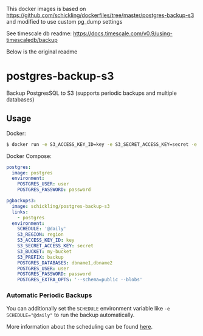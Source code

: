 This docker images is based on https://github.com/schickling/dockerfiles/tree/master/postgres-backup-s3 and modified to use custom pg_dump settings

See timescale db readme: https://docs.timescale.com/v0.9/using-timescaledb/backup

Below is the original readme

# postgres-backup-s3

Backup PostgresSQL to S3 (supports periodic backups and multiple databases)

## Usage

Docker:

```sh
$ docker run -e S3_ACCESS_KEY_ID=key -e S3_SECRET_ACCESS_KEY=secret -e S3_BUCKET=my-bucket -e S3_PREFIX=backup -e POSTGRES_DATABASES=dbname -e POSTGRES_USER=user -e POSTGRES_PASSWORD=password -e POSTGRES_HOST=localhost schickling/postgres-backup-s3
```

Docker Compose:

```yaml
postgres:
  image: postgres
  environment:
    POSTGRES_USER: user
    POSTGRES_PASSWORD: password

pgbackups3:
  image: schickling/postgres-backup-s3
  links:
    - postgres
  environment:
    SCHEDULE: '@daily'
    S3_REGION: region
    S3_ACCESS_KEY_ID: key
    S3_SECRET_ACCESS_KEY: secret
    S3_BUCKET: my-bucket
    S3_PREFIX: backup
    POSTGRES_DATABASES: dbname1,dbname2
    POSTGRES_USER: user
    POSTGRES_PASSWORD: password
    POSTGRES_EXTRA_OPTS: '--schema=public --blobs'
```

### Automatic Periodic Backups

You can additionally set the `SCHEDULE` environment variable like `-e SCHEDULE="@daily"` to run the backup automatically.

More information about the scheduling can be found [here](http://godoc.org/github.com/robfig/cron#hdr-Predefined_schedules).
